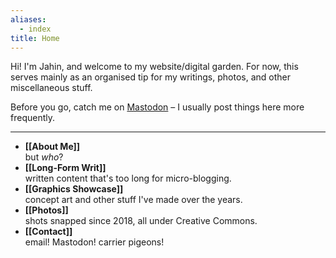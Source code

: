 ```yaml
---
aliases:
  - index
title: Home
---
```


Hi! I'm Jahin, and welcome to my website/digital garden. For now, this serves mainly as an organised tip for my writings, photos, and other miscellaneous stuff.

Before you go, catch me on [Mastodon](http://mastodon.online/@jahinzee) – I usually post things here more frequently.

---

- **[[About Me]]**<br>but *who*?
- **[[Long-Form Writ]]**<br>written content that's too long for micro-blogging.
- **[[Graphics Showcase]]**<br>concept art and other stuff I've made over the years.
- **[[Photos]]**<br>shots snapped since 2018, all under Creative Commons.
- **[[Contact]]**<br>email! Mastodon! carrier pigeons!